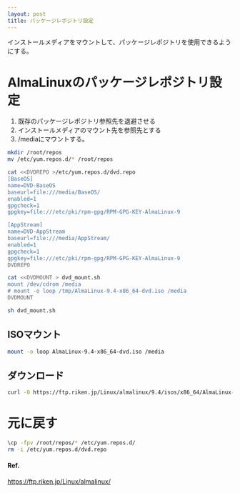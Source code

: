 ```yaml
---
layout: post
title: パッケージレポジトリ設定
---
```


インストールメディアをマウントして、パッケージレポジトリを使用できるようにする。

# AlmaLinuxのパッケージレポジトリ設定

1. 既存のパッケージレポジトリ参照先を退避させる
1. インストールメディアのマウント先を参照先とする
1. /mediaにマウントする。

```sh
mkdir /root/repos
mv /etc/yum.repos.d/* /root/repos

cat <<DVDREPO >/etc/yum.repos.d/dvd.repo
[BaseOS]
name=DVD-BaseOS
baseurl=file:///media/BaseOS/
enabled=1
gpgcheck=1
gpgkey=file:///etc/pki/rpm-gpg/RPM-GPG-KEY-AlmaLinux-9

[AppStream]
name=DVD-AppStream
baseurl=file:///media/AppStream/
enabled=1
gpgcheck=1
gpgkey=file:///etc/pki/rpm-gpg/RPM-GPG-KEY-AlmaLinux-9
DVDREPO

cat <<DVDMOUNT > dvd_mount.sh
mount /dev/cdrom /media
# mount -o loop /tmp/AlmaLinux-9.4-x86_64-dvd.iso /media
DVDMOUNT

sh dvd_mount.sh
```

## ISOマウント

```sh
mount -o loop AlmaLinux-9.4-x86_64-dvd.iso /media
```

## ダウンロード

```sh
curl -O https://ftp.riken.jp/Linux/almalinux/9.4/isos/x86_64/AlmaLinux-9.4-x86_64-dvd.iso
```

# 元に戻す

```sh
\cp -fpv /root/repos/* /etc/yum.repos.d/
rm -i /etc/yum.repos.d/dvd.repo
```

#### Ref.

<https://ftp.riken.jp/Linux/almalinux/>
